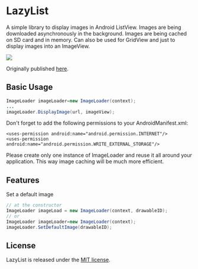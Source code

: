 # LazyList

A simple library to display images in Android ListView. Images are being downloaded asynchronously in the background. Images are being cached on SD card and in memory. Can also be used for GridView and just to display images into an ImageView.

<img src="http://img718.imageshack.us/img718/9149/screen1sx.png" />

Originally published <a href="http://stackoverflow.com/questions/541966/android-how-do-i-do-a-lazy-load-of-images-in-listview/3068012#3068012">here</a>.

## Basic Usage
``` java
ImageLoader imageLoader=new ImageLoader(context);
...
imageLoader.DisplayImage(url, imageView);
```
Don't forget to add the following permissions to your AndroidManifest.xml:

    <uses-permission android:name="android.permission.INTERNET"/>
    <uses-permission android:name="android.permission.WRITE_EXTERNAL_STORAGE"/>

    
Please create only one instance of ImageLoader and reuse it all around your application. This way image caching will be much more efficient.

## Features 
Set a default image
``` java
// at the constructor
ImageLoader imageLoad = new ImageLoader(context, drawableID);
// or
ImageLoader imageLoader=new ImageLoader(context);
imageLoader.SetDefaultImage(drawableID);
```

## License

LazyList is released under the <a href="https://github.com/thest1/LazyList/blob/master/LICENSE">MIT license</a>.
